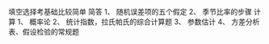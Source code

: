 填空选择考基础比较简单
 简答
 1、 随机误差项的五个假定
 2、 季节比率的步骤
 计算
 1、 概率论
 2、 统计指数，拉氏帕氏的综合计算题
 3、 参数估计
 4、 方差分析表、假设检验的常规题
 